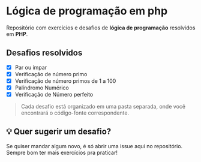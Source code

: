 # Lógica de programação em php
Repositório com exercícios e desafios de **lógica de programação** resolvidos em **PHP**.

## Desafios resolvidos
- [X] Par ou ímpar
- [X] Verificação de número primo
- [X] Verificação de número primos de 1 a 100
- [X] Palíndromo Numérico
- [X] Verificação de Número perfeito

> Cada desafio está organizado em uma pasta separada, onde você encontrará o código-fonte correspondente.

## 💡 Quer sugerir um desafio?
Se quiser mandar algum novo, é só abrir uma issue aqui no repositório.  
Sempre bom ter mais exercícios pra praticar!
